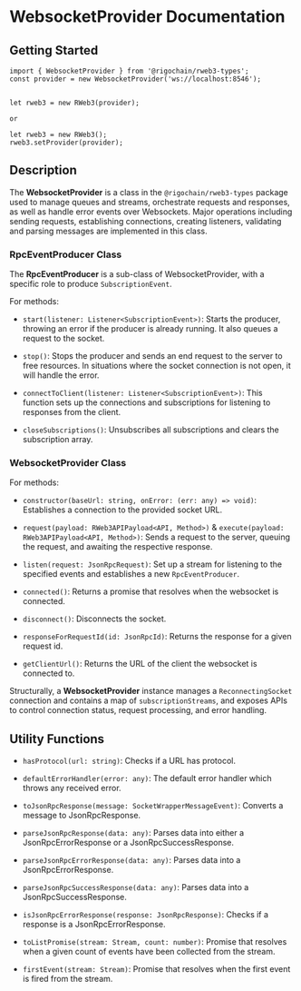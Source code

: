 # WebsocketProvider Documentation

## Getting Started
```Typscript
import { WebsocketProvider } from '@rigochain/rweb3-types';
const provider = new WebsocketProvider('ws://localhost:8546');


let rweb3 = new RWeb3(provider);

or

let rweb3 = new RWeb3();
rweb3.setProvider(provider);
```

## Description

The **WebsocketProvider** is a class in the `@rigochain/rweb3-types` package used to manage queues and streams, orchestrate requests and responses, as well as handle error events over Websockets. Major operations including sending requests, establishing connections, creating listeners, validating and parsing messages are implemented in this class.

### RpcEventProducer Class

The **RpcEventProducer** is a sub-class of WebsocketProvider, with a specific role to produce `SubscriptionEvent`. 

For methods:

- `start(listener: Listener<SubscriptionEvent>)`: Starts the producer, throwing an error if the producer is already running. It also queues a request to the socket.
   
- `stop()`: Stops the producer and sends an end request to the server to free resources. In situations where the socket connection is not open, it will handle the error.
   
- `connectToClient(listener: Listener<SubscriptionEvent>)`: This function sets up the connections and subscriptions for listening to responses from the client.

- `closeSubscriptions()`: Unsubscribes all subscriptions and clears the subscription array.

### WebsocketProvider Class

For methods: 

- `constructor(baseUrl: string, onError: (err: any) => void)`: Establishes a connection to the provided socket URL.
   
- `request(payload: RWeb3APIPayload<API, Method>)` & `execute(payload: RWeb3APIPayload<API, Method>)`: Sends a request to the server, queuing the request, and awaiting the respective response.

- `listen(request: JsonRpcRequest)`: Set up a stream for listening to the specified events and establishes a new `RpcEventProducer`.
   
- `connected()`: Returns a promise that resolves when the websocket is connected.

- `disconnect()`: Disconnects the socket.

- `responseForRequestId(id: JsonRpcId)`: Returns the response for a given request id.

- `getClientUrl()`: Returns the URL of the client the websocket is connected to.

Structurally, a **WebsocketProvider** instance manages a `ReconnectingSocket` connection and contains a map of `subscriptionStreams`, and exposes APIs to control connection status, request processing, and error handling.

## Utility Functions

- `hasProtocol(url: string)`: Checks if a URL has protocol.

- `defaultErrorHandler(error: any)`: The default error handler which throws any received error.

- `toJsonRpcResponse(message: SocketWrapperMessageEvent)`: Converts a message to JsonRpcResponse.

- `parseJsonRpcResponse(data: any)`: Parses data into either a JsonRpcErrorResponse or a JsonRpcSuccessResponse.

- `parseJsonRpcErrorResponse(data: any)`: Parses data into a JsonRpcErrorResponse.

- `parseJsonRpcSuccessResponse(data: any)`: Parses data into a JsonRpcSuccessResponse.

- `isJsonRpcErrorResponse(response: JsonRpcResponse)`: Checks if a response is a JsonRpcErrorResponse.

- `toListPromise(stream: Stream, count: number)`: Promise that resolves when a given count of events have been collected from the stream.

- `firstEvent(stream: Stream)`: Promise that resolves when the first event is fired from the stream.
